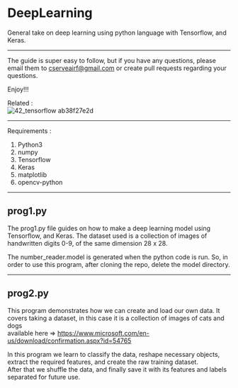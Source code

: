 # DeepLearning

General take on deep learning using python language with Tensorflow, and Keras.

***
The guide is super easy to follow, but if you have any questions, please email them to cserveairf@gmail.com or create pull requests regarding your questions.

Enjoy!!!


Related :  
   ![42_tensorflow ab38f27e2d](https://user-images.githubusercontent.com/30381993/113905404-bd5f0b80-97f0-11eb-8fd7-6d929a177db0.png)

***
Requirements :  
   1) Python3  
   2) numpy  
   3) Tensorflow  
   4) Keras  
   5) matplotlib
   6) opencv-python
***

## prog1.py
The prog1.py file guides on how to make a deep learning model using Tensorflow, and Keras. The dataset used is a collection of images of handwritten digits 0-9, of the same dimension 28 x 28.

The number_reader.model is generated when the python code is run. So, in order to use this program, after cloning the repo, delete the model directory. 
***

## prog2.py
This program demonstrates how we can create and load our own data. It covers taking a dataset, in this case it is a collection of images of cats and dogs  
   available here => https://www.microsoft.com/en-us/download/confirmation.aspx?id=54765  

In this program we learn to classify the data, reshape necessary objects, extract the required features, and create the raw training dataset.  
   After that we shuffle the data, and finally save it with its features and labels separated for future use.